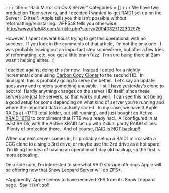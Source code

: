 +++
title = "Raid Mirror on Os X Server"
Categories = []
+++
We have two production Tiger servers, and I decided I wanted to get RAID1 set up on the Server HD itself.  Apple tells you this isn&#8217;t possible without reformatting/reinstalling.  AFP548 tells you otherwise:  <a href="http://www.afp548.com/article.php?story=20040827122302975" target="_blank">http://www.afp548.com/article.php?story=20040827122302975</a>

However, I spent several hours trying to get this operational with no success.  If you look in the comments of that article, I&#8217;m not the only one.  I was probably leaving out an important step somewhere, but after a few tries of reformatting, etc, you get a little brain fuzz.  I&#8217;m sure being there at 2am wasn&#8217;t helping either.  :)

I decided against doing this for now.  Instead I opted for a nightly incremental clone using <a href="http://www.bombich.com/software/ccc.html" target="_blank">Carbon Copy Cloner</a> to the second HD.  In hindsight, this is probably going to serve me better.  Let&#8217;s say an update goes awry and renders something unusable.  I still have yesterday&#8217;s clone to boot to!  Hardly anything changes on the server HD itself, since these servers are just file servers, so that works out well.  I can see this not being a good setup for some depending on what kind of server you&#8217;re running and where the important data is actually stored.  In my case, we have 3 Apple RAIDs at ~17TB total (older, but still running), and just bought an <a href="http://www.getactivestorage.com/overview.php" target="_blank">Active XRAID 16TB</a> to compliment that 17TB we already had.  All configured in at least RAID5, with the Active XRAID set up with 2 dual parity RAID6 slices.  Plenty of protection there.  And of course, <a href="http://www.google.com/search?client=safari&rls=en-us&q=raid+is+not+backup&ie=UTF-8&oe=UTF-8" target="_blank">RAID is NOT backup</a>!!

When our next server comes in, I&#8217;ll probably set up a RAID1 mirror with a CCC clone to a single 3rd drive, or maybe use the 3rd drive as a hot spare.  I&#8217;m liking the idea of having an operational 1 day old backup, so the first is more appealing.

On a side note, I&#8217;m interested to see what RAID storage offerings Apple will be offering now that Snow Leopard Server will do ZFS*.

*Apparently, Apple seems to have removed ZFS from it&#8217;s Snow Leopard page.  Say it isn&#8217;t so!!
